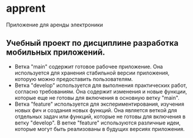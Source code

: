 # apprent
Приложение для аренды электроники
## Учебный проект по дисциплине разработка мобильных приложений.
-  Ветка "main" содержит готовое рабочее приложение. Она используется для хранения стабильной версии приложения, которую можно предоставить пользователям.
-  Ветка "develop" используется для выполнения практических работ, согласно требованиям. Она содержит изменения и новые функции, которые еще не готовы для включения в основную ветку "main".
-  Ветка "feature" используется для экспериментирования, изучения новых фич и создания новых функций. Она является веткой для отдельных задач или функций, которые не готовы для включения в ветку "develop". В ветке "feature" используются различные идеи, которые могут быть реализованы в будущих версиях приложения.